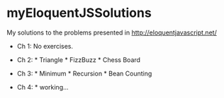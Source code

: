 # myEloquentJSSolutions
My solutions to the problems presented in http://eloquentjavascript.net/

* Ch 1: No exercises.
      
* Ch 2:
      * Triangle
      * FizzBuzz
      * Chess Board
            
* Ch 3:
      * Minimum
      * Recursion
      * Bean Counting
      
* Ch 4:
      * working...
